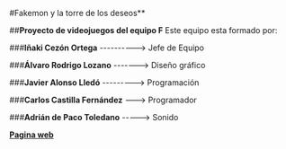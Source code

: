 #Fakemon y la torre de los deseos**

##**Proyecto de videojuegos del equipo F**
Este equipo esta formado por:

###**Iñaki Cezón Ortega** ----------> Jefe de Equipo 

###**Álvaro Rodrigo Lozano** -------> Diseño gráfico

###**Javier Alonso Lledó** ---------> Programación

###**Carlos Castilla Fernández** ---> Programador
 
###**Adrián de Paco Toledano** -----> Sonido
 
**[Pagina web](https://inaki55.wixsite.com/fakemon)**

